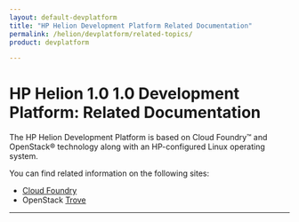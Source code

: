 ```yaml
---
layout: default-devplatform
title: "HP Helion Development Platform Related Documentation"
permalink: /helion/devplatform/related-topics/
product: devplatform

---
```

<!--PUBLISHED-->

# HP Helion 1.0 1.0 Development Platform: Related Documentation

The HP Helion Development Platform is based on Cloud Foundry&trade; and OpenStack&reg; technology along with an HP-configured Linux operating system.

You can find related information on the following sites:


- [Cloud Foundry](http://docs.cloudfoundry.org/)
- OpenStack [Trove](https://wiki.openstack.org/wiki/Trove)

----
